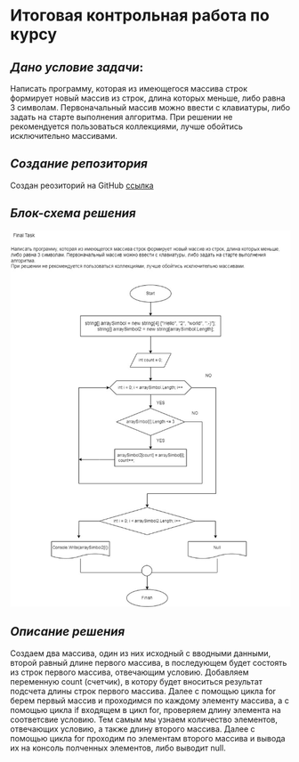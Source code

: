 # **Итоговая контрольная работа по курсу**

## *Дано условие задачи*:
Написать программу, которая из имеющегося массива строк формирует  новый массив из строк, длина которых меньше, либо равна 3 символам. Первоначальный массив можно ввести с клавиатуры, либо задать на старте выполнения алгоритма. При решении не рекомендуется пользоваться коллекциями, лучше обойтись исключительно массивами.

## *Создание репозитория*
Создан реозиторий на GitHub [ссылка](https://github.com/PanzerKursk/final-examination.git)

## *Блок-схема решения*
![Блок схема Итоговой аттестации](%D0%98%D1%82%D0%BE%D0%B3%D0%BE%D0%B2%D0%B0%D1%8F%20%D0%B0%D1%82%D1%82%D0%B5%D1%81%D1%82%D0%B0%D1%86%D0%B8%D1%8F.jpg)

## *Описание решения*
Создаем два массива, один из них исходный с вводными данными, второй равный длине первого массива, в последующем будет состоять из строк первого массива, отвечающим условию. Добавляем переменную count (счетчик), в котору будет вноситься результат подсчета длины строк первого массива. Далее с помощью цикла for берем первый массив и проходимся по каждому элементу массива, а с помощью цикла if входящем в цикл for, проверяем длину элемента на соответсвие условию. Тем самым мы узнаем количество элементов, отвечающих условию, а также длину второго массива. Далее с помощью цикла for проходим по элементам второго массива и вывода их на консоль полченных элементов, либо выводит null.  
